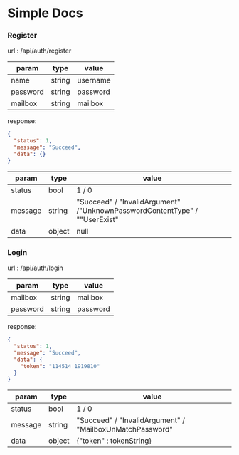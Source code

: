 # Simple Docs

### Register

url : /api/auth/register

|param|type|value|
|-----|----|----|
|name|string|username|
|password|string|password|
|mailbox|string|mailbox|

response:

```json
{
  "status": 1,
  "message": "Succeed",
  "data": {}
}
```

|param|type|value|
|-----|----|-----|
|status|bool|1 / 0|
|message|string|"Succeed" / "InvalidArgument" /"UnknownPasswordContentType" / ""UserExist"|
|data| object| null|

### Login

url : /api/auth/login

|param|type|value|
|-----|----|-----|
|mailbox|string|mailbox|
|password|string|password|

response:

```json
{
  "status": 1,
  "message": "Succeed",
  "data": {
    "token": "114514 1919810"
  }
}
```

|param|type|value|
|-----|----|-----|
|status|bool|1 / 0|
|message|string|"Succeed" / "InvalidArgument" / "MailboxUnMatchPassword"|
|data| object| {"token" : tokenString}|
